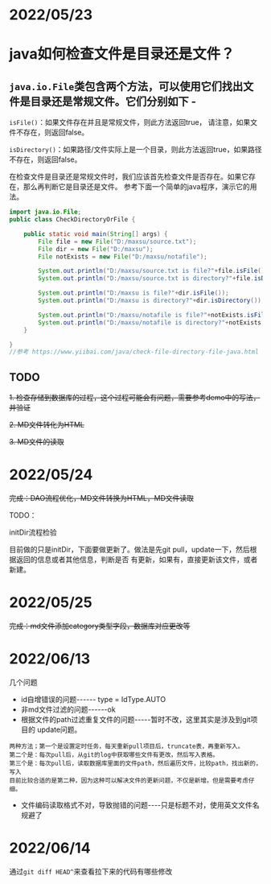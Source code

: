 # 2022/05/23 
# java如何检查文件是目录还是文件？

## `java.io.File`类包含两个方法，可以使用它们找出文件是目录还是常规文件。它们分别如下 -

`isFile()`：如果文件存在并且是常规文件，则此方法返回true， 请注意，如果文件不存在，则返回false。

`isDirectory()`：如果路径/文件实际上是一个目录，则此方法返回true，如果路径不存在，则返回false。

在检查文件是目录还是常规文件时，我们应该首先检查文件是否存在。如果它存在，那么再判断它是目录还是文件。
参考下面一个简单的java程序，演示它的用法。

```java
import java.io.File;
public class CheckDirectoryOrFile {

    public static void main(String[] args) {
        File file = new File("D:/maxsu/source.txt");
        File dir = new File("D:/maxsu");
        File notExists = new File("D:/maxsu/notafile");

        System.out.println("D:/maxsu/source.txt is file?"+file.isFile());
        System.out.println("D:/maxsu/source.txt is directory?"+file.isDirectory());

        System.out.println("D:/maxsu is file?"+dir.isFile());
        System.out.println("D:/maxsu is directory?"+dir.isDirectory());

        System.out.println("D:/maxsu/notafile is file?"+notExists.isFile());
        System.out.println("D:/maxsu/notafile is directory?"+notExists.isDirectory());
    }

}
//参考 https://www.yiibai.com/java/check-file-directory-file-java.html
```

## TODO
~~1. 检查存储到数据库的过程，这个过程可能会有问题，需要参考demo中的写法，并验证~~

~~2. MD文件转化为HTML~~

~~3. MD文件的读取~~

# 2022/05/24

~~完成：DAO流程优化，MD文件转换为HTML，MD文件读取~~

TODO：

initDir流程检验

目前做的只是initDir，下面要做更新了。做法是先git pull，update一下，然后根据返回的信息或者其他信息，判断是否
有更新，如果有，直接更新该文件，或者新建。

# 2022/05/25

~~完成：md文件添加category类型字段，数据库对应更改等~~

# 2022/06/13
几个问题
* id自增错误的问题------ type = IdType.AUTO
* 非md文件过滤的问题------ok
* 根据文件的path过滤重复文件的问题-----暂时不改，这里其实是涉及到git项目的
update问题。
```
两种方法；第一个是设置定时任务，每天重新pull项目后，truncate表，再重新写入。
第二个是：每次pull后，从git的log中获取哪些文件有更改，然后写入表格。
第三个是：每次pull后，读取数据库里面的文件path，然后遍历文件，比较path，找出新的，写入
目前比较合适的是第二种，因为这种可以解决文件的更新问题，不仅是新增。但是需要考虑仔细。
```
* 文件编码读取格式不对，导致抛错的问题----只是标题不对，使用英文文件名规避了

# 2022/06/14
通过`git diff HEAD^`来查看拉下来的代码有哪些修改
